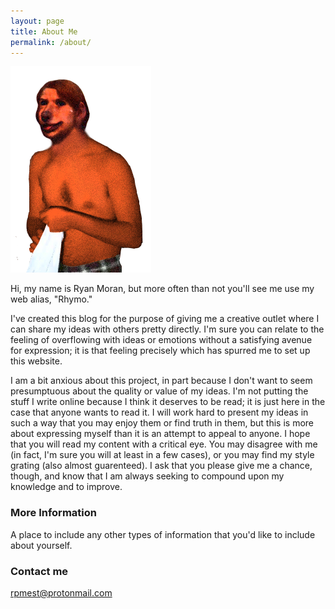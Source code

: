 ```yaml
---
layout: page
title: About Me
permalink: /about/
---
```

![Rhymo](/images/Rhymo.png "Rhymo")

Hi, my name is Ryan Moran, but more often than not you'll see me use my web alias, "Rhymo."

I've created this blog for the purpose of giving me a creative outlet where I can share my ideas with others pretty directly. I'm sure you can relate to the feeling of overflowing with ideas or emotions without a satisfying avenue for expression; it is that feeling precisely which has spurred me to set up this website. 

I am a bit anxious about this project, in part because I don't want to seem presumptuous about the quality or value of my ideas. I'm not putting the stuff I write online because I think it deserves to be read; it is just here in the case that anyone wants to read it. I will work hard to present my ideas in such a way that you may enjoy them or find truth in them, but this is more about expressing myself than it is an attempt to appeal to anyone. I hope that you will read my content with a critical eye. You may disagree with me (in fact, I'm sure you will at least in a few cases), or you may find my style grating (also almost guarenteed). I ask that you please give me a chance, though, and know that I am always seeking to compound upon my knowledge and to improve.


### More Information

A place to include any other types of information that you'd like to include about yourself.

### Contact me

[rpmest@protonmail.com](mailto:rpmest@protonmail.com)
